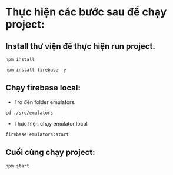 # Thực hiện các bước sau để chạy project:

## Install thư viện để thực hiện run project.

```
npm install
```

```
npm install firebase -y
```

## Chạy firebase local:

- Trỏ đến folder emulators:

```
cd ./src/emulators
```

- Thực hiện chạy emulator local

```
firebase emulators:start
```

## Cuối cùng chạy project:

```
npm start
```
